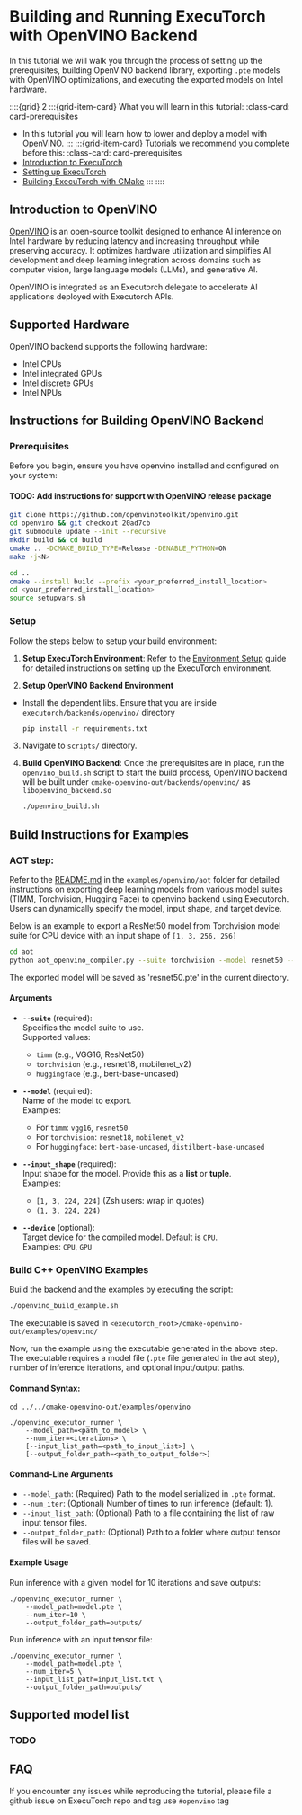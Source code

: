 # Building and Running ExecuTorch with OpenVINO Backend

In this tutorial we will walk you through the process of setting up the prerequisites, building OpenVINO backend library, exporting `.pte` models with OpenVINO optimizations, and executing the exported models on Intel hardware.

<!----This will show a grid card on the page----->
::::{grid} 2
:::{grid-item-card}  What you will learn in this tutorial:
:class-card: card-prerequisites
* In this tutorial you will learn how to lower and deploy a model with OpenVINO.
:::
:::{grid-item-card}  Tutorials we recommend you complete before this:
:class-card: card-prerequisites
* [Introduction to ExecuTorch](intro-how-it-works.md)
* [Setting up ExecuTorch](getting-started-setup.md)
* [Building ExecuTorch with CMake](runtime-build-and-cross-compilation.md)
:::
::::

## Introduction to OpenVINO

[OpenVINO](https://www.intel.com/content/www/us/en/developer/tools/openvino-toolkit/overview.html) is an open-source toolkit designed to enhance AI inference on Intel hardware by reducing latency and increasing throughput while preserving accuracy. It optimizes hardware utilization and simplifies AI development and deep learning integration across domains such as computer vision, large language models (LLMs), and generative AI.

OpenVINO is integrated as an Executorch delegate to accelerate AI applications deployed with Executorch APIs. 

## Supported Hardware

OpenVINO backend supports the following hardware:

- Intel CPUs
- Intel integrated GPUs
- Intel discrete GPUs
- Intel NPUs

## Instructions for Building OpenVINO Backend

### Prerequisites

Before you begin, ensure you have openvino installed and configured on your system:

#### TODO: Add instructions for support with OpenVINO release package

```bash
git clone https://github.com/openvinotoolkit/openvino.git
cd openvino && git checkout 20ad7cb
git submodule update --init --recursive
mkdir build && cd build
cmake .. -DCMAKE_BUILD_TYPE=Release -DENABLE_PYTHON=ON
make -j<N>

cd ..
cmake --install build --prefix <your_preferred_install_location>
cd <your_preferred_install_location>
source setupvars.sh
```

### Setup

Follow the steps below to setup your build environment:

1. **Setup ExecuTorch Environment**: Refer to the [Environment Setup](https://pytorch.org/executorch/stable/getting-started-setup#environment-setup) guide for detailed instructions on setting up the ExecuTorch environment.

2. **Setup OpenVINO Backend Environment**
- Install the dependent libs. Ensure that you are inside `executorch/backends/openvino/` directory
   ```bash
   pip install -r requirements.txt
   ```

3. Navigate to `scripts/` directory.

4. **Build OpenVINO Backend**: Once the prerequisites are in place, run the `openvino_build.sh` script to start the build process, OpenVINO backend will be built under `cmake-openvino-out/backends/openvino/` as `libopenvino_backend.so`

   ```bash
   ./openvino_build.sh
   ```

## Build Instructions for Examples

### AOT step:
Refer to the [README.md](../../examples/openvino/aot/README.md) in the `examples/openvino/aot` folder for detailed instructions on exporting deep learning models from various model suites (TIMM, Torchvision, Hugging Face) to openvino backend using Executorch. Users can dynamically specify the model, input shape, and target device. 

Below is an example to export a ResNet50 model from Torchvision model suite for CPU device with an input shape of `[1, 3, 256, 256]`

```bash
cd aot
python aot_openvino_compiler.py --suite torchvision --model resnet50 --input_shape "(1, 3, 256, 256)" --device CPU
```
The exported model will be saved as 'resnet50.pte' in the current directory.

#### **Arguments**
- **`--suite`** (required):  
  Specifies the model suite to use.  
  Supported values:
  - `timm` (e.g., VGG16, ResNet50)
  - `torchvision` (e.g., resnet18, mobilenet_v2)
  - `huggingface` (e.g., bert-base-uncased)

- **`--model`** (required):  
  Name of the model to export.  
  Examples:
  - For `timm`: `vgg16`, `resnet50`
  - For `torchvision`: `resnet18`, `mobilenet_v2`
  - For `huggingface`: `bert-base-uncased`, `distilbert-base-uncased`

- **`--input_shape`** (required):  
  Input shape for the model. Provide this as a **list** or **tuple**.  
  Examples:
  - `[1, 3, 224, 224]` (Zsh users: wrap in quotes)
  - `(1, 3, 224, 224)`

- **`--device`** (optional):  
  Target device for the compiled model. Default is `CPU`.  
  Examples: `CPU`, `GPU`

### Build C++ OpenVINO Examples
Build the backend and the examples by executing the script:
```bash
./openvino_build_example.sh
```
The executable is saved in `<executorch_root>/cmake-openvino-out/examples/openvino/`

Now, run the example using the executable generated in the above step. The executable requires a model file (`.pte` file generated in the aot step), number of inference iterations, and optional input/output paths.

#### Command Syntax:

```
cd ../../cmake-openvino-out/examples/openvino

./openvino_executor_runner \
    --model_path=<path_to_model> \
    --num_iter=<iterations> \
    [--input_list_path=<path_to_input_list>] \
    [--output_folder_path=<path_to_output_folder>]
```
#### Command-Line Arguments

- `--model_path`: (Required) Path to the model serialized in `.pte` format.
- `--num_iter`: (Optional) Number of times to run inference (default: 1).
- `--input_list_path`: (Optional) Path to a file containing the list of raw input tensor files.
- `--output_folder_path`: (Optional) Path to a folder where output tensor files will be saved.

#### Example Usage

Run inference with a given model for 10 iterations and save outputs:

```
./openvino_executor_runner \
    --model_path=model.pte \
    --num_iter=10 \
    --output_folder_path=outputs/
```

Run inference with an input tensor file:

```
./openvino_executor_runner \
    --model_path=model.pte \
    --num_iter=5 \
    --input_list_path=input_list.txt \
    --output_folder_path=outputs/
```

## Supported model list

### TODO

## FAQ

If you encounter any issues while reproducing the tutorial, please file a github
issue on ExecuTorch repo and tag use `#openvino` tag
